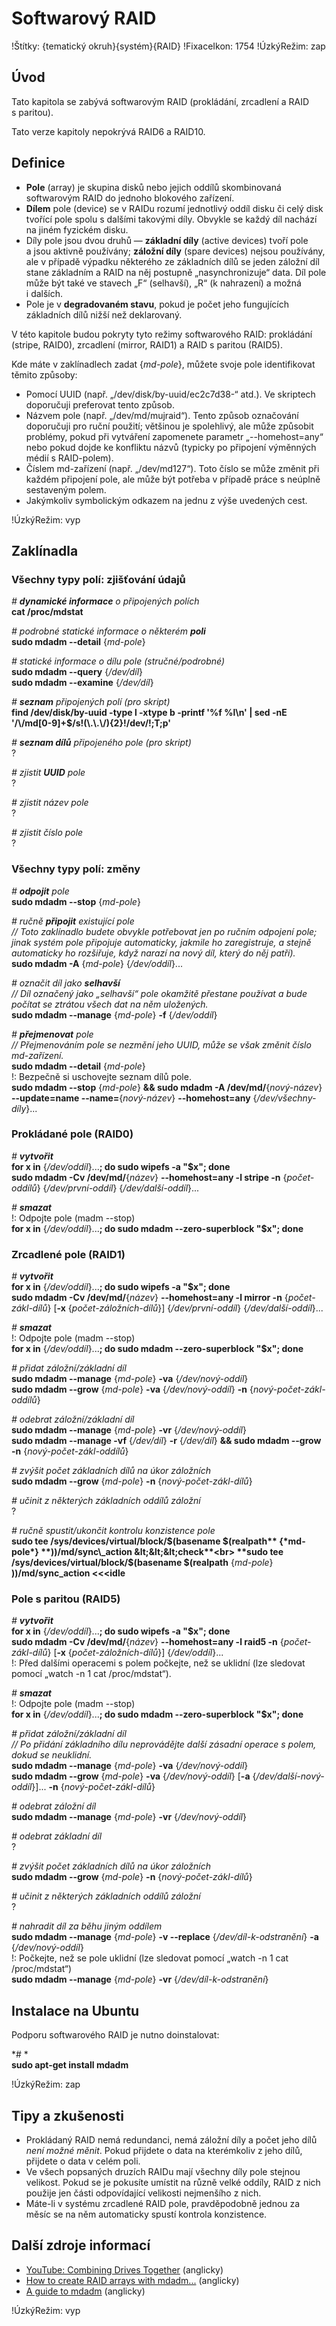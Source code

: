 <!--

Linux Kniha kouzel, kapitola Diskové oddíly / Softwarový RAID
Copyright (c) 2019, 2020 Singularis <singularis@volny.cz>

Toto dílo je dílem svobodné kultury; můžete ho šířit a modifikovat pod
podmínkami licence Creative Commons Attribution-ShareAlike 4.0 International
vydané neziskovou organizací Creative Commons. Text licence je přiložený
k tomuto projektu nebo ho můžete najít na webové adrese:

https://creativecommons.org/licenses/by-sa/4.0/

-->

# Softwarový RAID

!Štítky: {tematický okruh}{systém}{RAID}
!FixaceIkon: 1754
!ÚzkýRežim: zap

## Úvod

Tato kapitola se zabývá softwarovým RAID (prokládání, zrcadlení a RAID s paritou).

Tato verze kapitoly nepokrývá RAID6 a RAID10.

## Definice

* **Pole** (array) je skupina disků nebo jejich oddílů skombinovaná softwarovým RAID do jednoho blokového zařízení.
* **Dílem** pole (device) se v RAIDu rozumí jednotlivý oddíl disku či celý disk tvořící pole spolu s dalšími takovými díly. Obvykle se každý díl nachází na jiném fyzickém disku.
* Díly pole jsou dvou druhů — **základní díly** (active devices) tvoří pole a jsou aktivně používány; **záložní díly** (spare devices) nejsou používány, ale v případě výpadku některého ze základních dílů se jeden záložní díl stane základním a RAID na něj postupně „nasynchronizuje“ data. Díl pole může být také ve stavech „F“ (selhavší), „R“ (k nahrazení) a možná i dalších.
* Pole je v **degradovaném stavu**, pokud je počet jeho fungujících základních dílů nižší než deklarovaný.

V této kapitole budou pokryty tyto režimy softwarového RAID: prokládání (stripe, RAID0), zrcadlení (mirror, RAID1) a RAID s paritou (RAID5).

Kde máte v zaklínadlech zadat {*md-pole*}, můžete svoje pole identifikovat těmito způsoby:

* Pomocí UUID (např. „/dev/disk/by-uuid/ec2c7d38-“ atd.). Ve skriptech doporučuji preferovat tento způsob.
* Názvem pole (např. „/dev/md/mujraid“). Tento způsob označování doporučuji pro ruční použití; většinou je spolehlivý, ale může způsobit problémy, pokud při vytváření zapomenete parametr „\-\-homehost=any“ nebo pokud dojde ke konfliktu názvů (typicky po připojení výměnných médií s RAID-polem).
* Číslem md-zařízení (např. „/dev/md127“). Toto číslo se může změnit při každém připojení pole, ale může být potřeba v případě práce s neúplně sestaveným polem.
* Jakýmkoliv symbolickým odkazem na jednu z výše uvedených cest.

!ÚzkýRežim: vyp

## Zaklínadla

<!--
mdadm5 -D --scan >>/etc/mdadm/mdadm.conf && update-initramfs -u [-k all]
-->

### Všechny typy polí: zjišťování údajů

*# **dynamické informace** o připojených polích*<br>
**cat /proc/mdstat**

*# podrobné statické informace o některém **poli***<br>
**sudo mdadm \-\-detail** {*md-pole*}

*# statické informace o dílu pole (stručné/podrobné)*<br>
**sudo mdadm \-\-query** {*/dev/díl*}<br>
**sudo mdadm \-\-examine** {*/dev/díl*}

*# **seznam** připojených polí (pro skript)*<br>
**find /dev/disk/by-uuid -type l -xtype b -printf '%f %l\\n' \| sed -nE '/\\/md[0-9]+$/s!(\\.\\.\\/){2}!/dev/!;T;p'**

*# **seznam dílů** připojeného pole (pro skript)*<br>
?
<!--
[ ] nutno opravit: nezohledňuje, že za hranatými závorkami může být ještě stav
**mdpole=**{*md-pole*}
**test -e "$mdpole" &amp;&amp; sed -E "/^$(realpath -e \-\- "$mdpole" \| sed -E 's!.\*/!!')&blank;/!d;"'s![^]]+&blank;!&blank;!;s!&blank;([^][]+)\\\[\\S+\\\]!/dev/\\1\\n!g;s!\\n$!!' /proc/mdstat** [**\| LC\_ALL=C.UTF-8 sort**] **\| egrep .**
-->
<!--
realpath -e \-\- {*md-pole*} **\| sed -E 's!.\*/!!' => získá označení typu „md127“
/^$(...)&blank;/!d — vynechá řádky, které se hledaného pole netýkají
s![^]]+&blank;!&blank;! — vynechá vše až po konec posledního slova, které nekončí hranatou závorkou
s!&blank;([^][]+)\\\[\\S+\\\]!/dev/\\1\\n!g — vyjme označení dílu, přidá před něj /dev a každé umístí na samostatný řádek

egrep . — Selže, pokud bude výstup prázdný.
-->

*# zjistit **UUID** pole*<br>
?
<!--
[**sudo**] **lsblk -rno UUID** {*md-pole*}
// nefunguje; např. po ručním připojení pole nic nevypíše
-->

*# zjistit název pole*<br>
?
<!--
<br>
**readlink /dev/disk/by-uuid/**{*UUID*} **\| sed -E 's/^[^0-9]+//'**
-->

*# zjistit číslo pole*<br>
?


### Všechny typy polí: změny

*# **odpojit** pole*<br>
**sudo mdadm \-\-stop** {*md-pole*}

*# ručně **připojit** existující pole*<br>
*// Toto zaklínadlo budete obvykle potřebovat jen po ručním odpojení pole; jinak systém pole připojuje automaticky, jakmile ho zaregistruje, a stejně automaticky ho rozšiřuje, když narazí na nový díl, který do něj patří).*<br>
**sudo mdadm -A** {*md-pole*} {*/dev/oddíl*}...

*# označit díl jako **selhavší***<br>
*// Díl označený jako „selhavší“ pole okamžitě přestane používat a bude počítat se ztrátou všech dat na něm uložených.*<br>
**sudo mdadm \-\-manage** {*md-pole*} **-f** {*/dev/oddíl*}

*# **přejmenovat** pole*<br>
*// Přejmenováním pole se nezmění jeho UUID, může se však změnit číslo md-zařízení.*<br>
**sudo mdadm \-\-detail** {*md-pole*}<br>
!: Bezpečně si uschovejte seznam dílů pole.<br>
**sudo mdadm \-\-stop** {*md-pole*} **&amp;&amp; sudo mdadm -A /dev/md/**{*nový-název*} **\-\-update=name \-\-name=**{*nový-název*} **\-\-homehost=any** {*/dev/všechny-díly*}...

### Prokládané pole (RAID0)

*# **vytvořit***<br>
**for x in** {*/dev/oddíl*}...**; do sudo wipefs -a "$x"; done**<br>
**sudo mdadm -Cv /dev/md/**{*název*} **\-\-homehost=any -l stripe -n** {*počet-oddílů*} {*/dev/první-oddíl*} {*/dev/další-oddíl*}...
<!--
**sudo mdadm -Cv /dev/md/mojepole -l stripe -n 3 /dev/sdc /dev/sdd1 /dev/sde3**
-->

*# **smazat***<br>
!: Odpojte pole (madm \-\-stop)<br>
**for x in** {*/dev/oddíl*}...**; do sudo mdadm \-\-zero-superblock "$x"; done**

### Zrcadlené pole (RAID1)

*# **vytvořit***<br>
**for x in** {*/dev/oddíl*}...**; do sudo wipefs -a "$x"; done**<br>
**sudo mdadm -Cv /dev/md/**{*název*} **\-\-homehost=any -l mirror -n** {*počet-zákl-dílů*} [**-x** {*počet-záložních-dílů*}] {*/dev/první-oddíl*} {*/dev/další-oddíl*}...
<!--
**sudo mdadm -Cv /dev/md/mojepole -l stripe -n 2 /dev/sdc /dev/sdd1**
-->

*# **smazat***<br>
!: Odpojte pole (madm \-\-stop)<br>
**for x in** {*/dev/oddíl*}...**; do sudo mdadm \-\-zero-superblock "$x"; done**

*# přidat záložní/základní díl*<br>
**sudo mdadm \-\-manage** {*md-pole*} **-va** {*/dev/nový-oddíl*}<br>
**sudo mdadm \-\-grow** {*md-pole*} **-va** {*/dev/nový-oddíl*} **-n** {*nový-počet-zákl-oddílů*}

*# odebrat záložní/základní díl*<br>
**sudo mdadm \-\-manage** {*md-pole*} **-vr** {*/dev/nový-oddíl*}<br>
**sudo mdadm \-\-manage -vf** {*/dev/díl*} **-r** {*/dev/díl*} **&amp;&amp; sudo mdadm \-\-grow -n** {*nový-počet-zákl-oddílů*}

*# zvýšit počet základních dílů na úkor záložních*<br>
**sudo mdadm \-\-grow** {*md-pole*} **-n** {*nový-počet-zákl-dílů*}

*# učinit z některých základních oddílů záložní*<br>
?

*# ručně spustit/ukončit kontrolu konzistence pole*<br>
**sudo tee /sys/devices/virtual/block/$(basename $(realpath** {*md-pole*} **))/md/sync\_action &lt;&lt;&lt;check**<br>
**sudo tee /sys/devices/virtual/block/$(basename $(realpath** {*md-pole*} **))/md/sync\_action &lt;&lt;&lt;idle**

### Pole s paritou (RAID5)

*# **vytvořit***<br>
**for x in** {*/dev/oddíl*}...**; do sudo wipefs -a "$x"; done**<br>
**sudo mdadm -Cv /dev/md/**{*název*} **\-\-homehost=any -l raid5 -n** {*počet-zákl-dílů*} [**-x** {*počet-záložních-dílů*}] {*/dev/oddíl*}...<br>
!: Před dalšími operacemi s polem počkejte, než se uklidní (lze sledovat pomocí „watch -n 1 cat /proc/mdstat“).

*# **smazat***<br>
!: Odpojte pole (madm \-\-stop)<br>
**for x in** {*/dev/oddíl*}...**; do sudo mdadm \-\-zero-superblock "$x"; done**

*# přidat záložní/základní díl*<br>
*// Po přidání základního dílu neprovádějte další zásadní operace s polem, dokud se neuklidní.*<br>
**sudo mdadm \-\-manage** {*md-pole*} **-va** {*/dev/nový-oddíl*}<br>
**sudo mdadm \-\-grow** {*md-pole*} **-va** {*/dev/nový-oddíl*} [**-a** {*/dev/další-nový-oddíl*}]... **-n** {*nový-počet-zákl-dílů*}

*# odebrat záložní díl*<br>
**sudo mdadm \-\-manage** {*md-pole*} **-vr** {*/dev/nový-oddíl*}

*# odebrat základní díl*<br>
?
<!--
**sudo mdadm \-\-grow \-\-array-size ...
**sudo mdadm \-\-manage -vf** {*/dev/díl*} **-r** {*/dev/díl*} **&amp;&amp; sudo mdadm \-\-grow -n** {*nový-počet-zákl-dílů*}
-->

*# zvýšit počet základních dílů na úkor záložních*<br>
**sudo mdadm \-\-grow** {*md-pole*} **-n** {*nový-počet-zákl-dílů*}
<!-- [ ] vyzkoušet -->

*# učinit z některých základních oddílů záložní*<br>
?

*# nahradit díl za běhu jiným oddílem*<br>
**sudo mdadm \-\-manage** {*md-pole*} **-v \-\-replace** {*/dev/díl-k-odstranění*} **-a** {*/dev/nový-oddíl*}<br>
!: Počkejte, než se pole uklidní (lze sledovat pomocí „watch -n 1 cat /proc/mdstat“)<br>
**sudo mdadm \-\-manage** {*md-pole*} **-vr** {*/dev/díl-k-odstranění*}

<!--
[ ] assembly?
-->

<!--
### Nástroje k řešení potíží

*# pokusit se aktivovat všechna nalezená pole, i neúplná*<br> // ?
**sudo mdadm -A \-\-scan**
-->

## Instalace na Ubuntu

Podporu softwarového RAID je nutno doinstalovat:

*# *<br>
**sudo apt-get install mdadm**

<!--
## Ukázka
<!- -
- Tuto sekci ponechávat jen v kapitolách, kde dává smysl.
- Zdrojový kód, konfigurační soubor nebo interakce s programem, a to v úplnosti – ukázka musí být natolik úplná, aby ji v této podobě šlo spustit, ale současně natolik stručná, aby se vešla na jednu stranu A5.
- Snažte se v ukázce ilustrovat co nejvíc zaklínadel z této kapitoly.
- ->
![ve výstavbě](../obrázky/ve-výstavbě.png)
-->

!ÚzkýRežim: zap

## Tipy a zkušenosti

<!-- * V /etc/fstab uvádějte UUID souborového systému (přidělené při formátování), ne UUID RAID-pole! -->
* Prokládaný RAID nemá redundanci, nemá záložní díly a počet jeho dílů *není možné měnit*. Pokud přijdete o data na kterémkoliv z jeho dílů, přijdete o data v celém poli.
* Ve všech popsaných druzích RAIDu mají všechny díly pole stejnou velikost. Pokud se je pokusíte umístit na různě velké oddíly, RAID z nich použije jen části odpovídající velikosti nejmenšího z nich.
* Máte-li v systému zrcadlené RAID pole, pravděpodobně jednou za měsíc se na něm automaticky spustí kontrola konzistence.

## Další zdroje informací

* [YouTube: Combining Drives Together](https://www.youtube.com/watch?v=scMkYQxBtJ4) (anglicky)
* [How to create RAID arrays with mdadm...](https://www.digitalocean.com/community/tutorials/how-to-create-raid-arrays-with-mdadm-on-ubuntu-18-04) (anglicky)
* [A guide to mdadm](https://raid.wiki.kernel.org/index.php/A\_guide\_to\_mdadm) (anglicky)

!ÚzkýRežim: vyp
